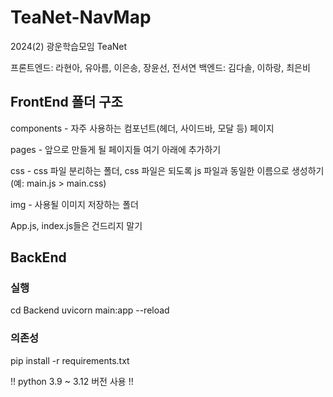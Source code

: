 # TeaNet-NavMap

2024(2) 광운학습모임 TeaNet

프론트엔드: 라현아, 유아름, 이은송, 장윤선, 전서연
백엔드: 김다솔, 이하랑, 최은비

## FrontEnd 폴더 구조

components - 자주 사용하는 컴포넌트(헤더, 사이드바, 모달 등) 페이지

pages - 앞으로 만들게 될 페이지들 여기 아래에 추가하기

css - css 파일 분리하는 폴더, css 파일은 되도록 js 파일과 동일한 이름으로 생성하기 (예: main.js > main.css)

img - 사용될 이미지 저장하는 폴더

App.js, index.js들은 건드리지 말기

## BackEnd

### 실행
cd Backend
uvicorn main:app --reload

### 의존성
pip install -r requirements.txt

!! python 3.9 ~ 3.12 버전 사용 !! 